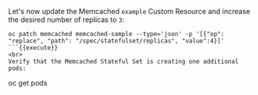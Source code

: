 Let's now update the Memcached `example` Custom Resource and increase the desired number of replicas to `3`:

```
oc patch memcached memcached-sample --type='json' -p '[{"op": "replace", "path": "/spec/statefulset/replicas", "value":4}]'
```{{execute}}
<br>
Verify that the Memcached Stateful Set is creating one additional pods:

```
oc get pods
```{{execute}}
